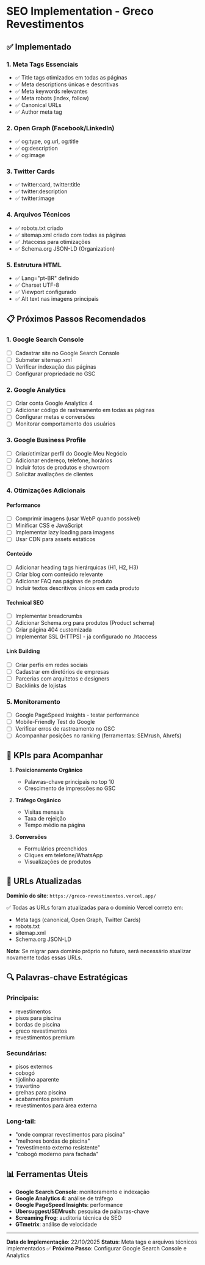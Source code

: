 # SEO Implementation - Greco Revestimentos

## ✅ Implementado

### 1. Meta Tags Essenciais
- ✅ Title tags otimizados em todas as páginas
- ✅ Meta descriptions únicas e descritivas
- ✅ Meta keywords relevantes
- ✅ Meta robots (index, follow)
- ✅ Canonical URLs
- ✅ Author meta tag

### 2. Open Graph (Facebook/LinkedIn)
- ✅ og:type, og:url, og:title
- ✅ og:description
- ✅ og:image

### 3. Twitter Cards
- ✅ twitter:card, twitter:title
- ✅ twitter:description
- ✅ twitter:image

### 4. Arquivos Técnicos
- ✅ robots.txt criado
- ✅ sitemap.xml criado com todas as páginas
- ✅ .htaccess para otimizações
- ✅ Schema.org JSON-LD (Organization)

### 5. Estrutura HTML
- ✅ Lang="pt-BR" definido
- ✅ Charset UTF-8
- ✅ Viewport configurado
- ✅ Alt text nas imagens principais

## 📋 Próximos Passos Recomendados

### 1. Google Search Console
- [ ] Cadastrar site no Google Search Console
- [ ] Submeter sitemap.xml
- [ ] Verificar indexação das páginas
- [ ] Configurar propriedade no GSC

### 2. Google Analytics
- [ ] Criar conta Google Analytics 4
- [ ] Adicionar código de rastreamento em todas as páginas
- [ ] Configurar metas e conversões
- [ ] Monitorar comportamento dos usuários

### 3. Google Business Profile
- [ ] Criar/otimizar perfil do Google Meu Negócio
- [ ] Adicionar endereço, telefone, horários
- [ ] Incluir fotos de produtos e showroom
- [ ] Solicitar avaliações de clientes

### 4. Otimizações Adicionais

#### Performance
- [ ] Comprimir imagens (usar WebP quando possível)
- [ ] Minificar CSS e JavaScript
- [ ] Implementar lazy loading para imagens
- [ ] Usar CDN para assets estáticos

#### Conteúdo
- [ ] Adicionar heading tags hierárquicas (H1, H2, H3)
- [ ] Criar blog com conteúdo relevante
- [ ] Adicionar FAQ nas páginas de produto
- [ ] Incluir textos descritivos únicos em cada produto

#### Technical SEO
- [ ] Implementar breadcrumbs
- [ ] Adicionar Schema.org para produtos (Product schema)
- [ ] Criar página 404 customizada
- [ ] Implementar SSL (HTTPS) - já configurado no .htaccess

#### Link Building
- [ ] Criar perfis em redes sociais
- [ ] Cadastrar em diretórios de empresas
- [ ] Parcerias com arquitetos e designers
- [ ] Backlinks de lojistas

### 5. Monitoramento
- [ ] Google PageSpeed Insights - testar performance
- [ ] Mobile-Friendly Test do Google
- [ ] Verificar erros de rastreamento no GSC
- [ ] Acompanhar posições no ranking (ferramentas: SEMrush, Ahrefs)

## 🎯 KPIs para Acompanhar

1. **Posicionamento Orgânico**
   - Palavras-chave principais no top 10
   - Crescimento de impressões no GSC

2. **Tráfego Orgânico**
   - Visitas mensais
   - Taxa de rejeição
   - Tempo médio na página

3. **Conversões**
   - Formulários preenchidos
   - Cliques em telefone/WhatsApp
   - Visualizações de produtos

## 📱 URLs Atualizadas

**Domínio do site**: `https://greco-revestimentos.vercel.app/`

✅ Todas as URLs foram atualizadas para o domínio Vercel correto em:
- Meta tags (canonical, Open Graph, Twitter Cards)
- robots.txt
- sitemap.xml
- Schema.org JSON-LD

**Nota**: Se migrar para domínio próprio no futuro, será necessário atualizar novamente todas essas URLs.

## 🔍 Palavras-chave Estratégicas

### Principais:
- revestimentos
- pisos para piscina
- bordas de piscina
- greco revestimentos
- revestimentos premium

### Secundárias:
- pisos externos
- cobogó
- tijolinho aparente
- travertino
- grelhas para piscina
- acabamentos premium
- revestimentos para área externa

### Long-tail:
- "onde comprar revestimentos para piscina"
- "melhores bordas de piscina"
- "revestimento externo resistente"
- "cobogó moderno para fachada"

## 📊 Ferramentas Úteis

- **Google Search Console**: monitoramento e indexação
- **Google Analytics 4**: análise de tráfego
- **Google PageSpeed Insights**: performance
- **Ubersuggest/SEMrush**: pesquisa de palavras-chave
- **Screaming Frog**: auditoria técnica de SEO
- **GTmetrix**: análise de velocidade

---

**Data de Implementação**: 22/10/2025
**Status**: Meta tags e arquivos técnicos implementados ✅
**Próximo Passo**: Configurar Google Search Console e Analytics
